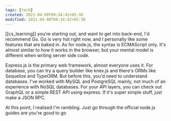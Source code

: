 ```yaml
---
tags: [tech]
created: 2021-04-08T09:34:41+05:30
modified: 2021-04-08T09:34:42+05:30
---
```

[[cs_learning]]
you're starting out, and want to get into back-end, I'd recommend Go. Go is very hot right now, and I personally like some features that are baked in.
As for node.js, the syntax is ECMAScript only. It's almost similar to how it works in the browser, but your mental model is different when writing server side code. 

Express.js is the primary web framework, almost everyone uses it.
For database, you can try a query builder like knex.js and there's ORMs like Sequelize and TypeORM. But before this, you'd need to understand databases. I've worked with MySQL and PostgreSQL mainly, not much of an experience with NoSQL databases. For your API layers, you can check out GraphQL or a simple REST API using express. If it's super simple stuff, just make a JSON RPC. 

At this point, I realised I'm rambling. Just go through the official node.js guides are you're good to go